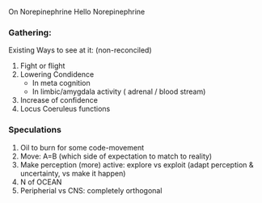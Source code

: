 On Norepinephrine
Hello Norepinephrine

### Gathering:
Existing Ways to see at it: (non-reconciled)
1. Fight or flight
2. Lowering Condidence
   * In meta cognition
   * In limbic/amygdala activity ( adrenal / blood stream)
5. Increase of confidence
6. Locus Coeruleus functions

### Speculations
1. Oil to burn for some code-movement
2. Move: A=B (which side of expectation to match to reality)
3. Make perception (more) active: explore vs exploit (adapt perception & uncertainty, vs make it happen)
4. N of OCEAN
5. Peripherial vs CNS: completely orthogonal
